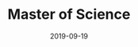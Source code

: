 ---
logo: hcu_logo2.png
institution: HafenCity Universität
link: https://www.hcu-hamburg.de
title: Master of Science
period: 2015 - 2019
description: "Geomatics Engineering, Specialization: Geodetic Metrology"
description_de: "Geomatik, Vertiefung: Geodätische Messtechnik"
date: 2019-09-19
---